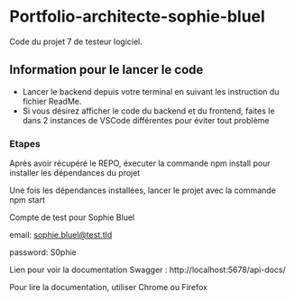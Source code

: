 # Portfolio-architecte-sophie-bluel

Code du projet 7 de testeur logiciel.

## Information pour le lancer le code

 - Lancer le backend depuis votre terminal en suivant les instruction du fichier ReadMe.
 - Si vous désirez afficher le code du backend et du frontend, faites le dans 2 instances de VSCode différentes pour éviter tout problème

### Etapes

Après avoir récupéré le REPO, éxecuter la commande npm install pour installer les dépendances du projet

Une fois les dépendances installées, lancer le projet avec la commande npm start

Compte de test pour Sophie Bluel

email: sophie.bluel@test.tld

password: S0phie 

Lien pour voir la documentation Swagger : http://localhost:5678/api-docs/

Pour lire la documentation, utiliser Chrome ou Firefox